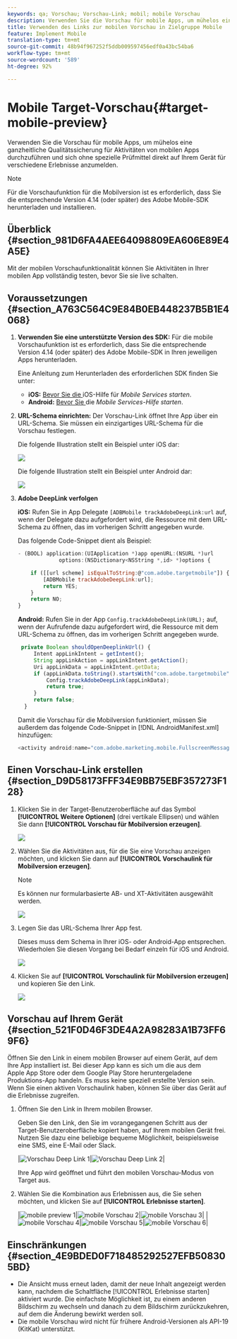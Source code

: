 ```yaml
---
keywords: qa; Vorschau; Vorschau-Link; mobil; mobile Vorschau
description: Verwenden Sie die Vorschau für mobile Apps, um mühelos eine ganzheitliche Qualitätssicherung für Aktivitäten von mobilen Apps durchzuführen und sich ohne spezielle Prüfmittel direkt auf Ihrem Gerät für verschiedene Erlebnisse anzumelden.
title: Verwenden des Links zur mobilen Vorschau in Zielgruppe Mobile
feature: Implement Mobile
translation-type: tm+mt
source-git-commit: 48b94f967252f5ddb009597456edf0a43bc54ba6
workflow-type: tm+mt
source-wordcount: '589'
ht-degree: 92%

---
```



# Mobile Target-Vorschau{#target-mobile-preview}

Verwenden Sie die Vorschau für mobile Apps, um mühelos eine ganzheitliche Qualitätssicherung für Aktivitäten von mobilen Apps durchzuführen und sich ohne spezielle Prüfmittel direkt auf Ihrem Gerät für verschiedene Erlebnisse anzumelden.

>[!NOTE]
>
>Für die Vorschaufunktion für die Mobilversion ist es erforderlich, dass Sie die entsprechende Version 4.14 (oder später) des Adobe Mobile-SDK herunterladen und installieren.

## Überblick {#section_981D6FA4AEE64098809EA606E89E4A5E}

Mit der mobilen Vorschaufunktionalität können Sie Aktivitäten in Ihrer mobilen App vollständig testen, bevor Sie sie live schalten.

## Voraussetzungen   {#section_A763C564C9E84B0EB448237B5B1E4068}

1. **Verwenden Sie eine unterstützte Version des SDK:** Für die mobile Vorschaufunktion ist es erforderlich, dass Sie die entsprechende Version 4.14 (oder später) des Adobe Mobile-SDK in Ihren jeweiligen Apps herunterladen.

   Eine Anleitung zum Herunterladen des erforderlichen SDK finden Sie unter:

   * **iOS:** [Bevor Sie die ](https://experienceleague.adobe.com/docs/mobile-services/ios/getting-started-ios/requirements.html) iOS-Hilfe für  *Mobile Services starten*.
   * **Android:** [Bevor Sie ](https://experienceleague.adobe.com/docs/mobile-services/android/getting-started-android/requirements.html) die  *Mobile Services-Hilfe starten*.

1. **URL-Schema einrichten:** Der Vorschau-Link öffnet Ihre App über ein URL-Schema. Sie müssen ein einzigartiges URL-Schema für die Vorschau festlegen.

   Die folgende Illustration stellt ein Beispiel unter iOS dar:

   ![](assets/mobile-preview-url-scheme-ios.png)

   Die folgende Illustration stellt ein Beispiel unter Android dar:

   ![](assets/Android_Deeplink.png)

1. **Adobe DeepLink verfolgen**

   **iOS:** Rufen Sie in App Delegate `[ADBMobile trackAdobeDeepLink:url` auf, wenn der Delegate dazu aufgefordert wird, die Ressource mit dem URL-Schema zu öffnen, das im vorherigen Schritt angegeben wurde.

   Das folgende Code-Snippet dient als Beispiel:

   ```javascript
   - (BOOL) application:(UIApplication *)app openURL:(NSURL *)url 
                options:(NSDictionary<NSString *,id> *)options { 
   
       if ([[url scheme] isEqualToString:@"com.adobe.targetmobile"]) { 
           [ADBMobile trackAdobeDeepLink:url]; 
           return YES; 
       } 
       return NO; 
   } 
   ```

   **Android:** Rufen Sie in der App `Config.trackAdobeDeepLink(URL);` auf, wenn der Aufrufende dazu aufgefordert wird, die Ressource mit dem URL-Schema zu öffnen, das im vorherigen Schritt angegeben wurde.

   ```javascript
    private Boolean shouldOpenDeeplinkUrl() { 
        Intent appLinkIntent = getIntent(); 
        String appLinkAction = appLinkIntent.getAction(); 
        Uri appLinkData = appLinkIntent.getData; 
        if (appLinkData.toString().startsWith("com.adobe.targetmobile")) { 
            Config.trackAdobeDeepLink(appLinkData); 
            return true; 
        } 
        return false; 
     }
   ```

   Damit die Vorschau für die Mobilversion funktioniert, müssen Sie außerdem das folgende Code-Snippet in [!DNL AndroidManifest.xml] hinzufügen:

   ```javascript
   <activity android:name="com.adobe.marketing.mobile.FullscreenMessageActivity" />
   ```

## Einen Vorschau-Link erstellen {#section_D9D58173FFF34E9BB75EBF357273F128}

1. Klicken Sie in der Target-Benutzeroberfläche auf das Symbol **[!UICONTROL Weitere Optionen]** (drei vertikale Ellipsen) und wählen Sie dann **[!UICONTROL Vorschau für Mobilversion erzeugen]**.

   ![](assets/mobile-preview-create.png)

1. Wählen Sie die Aktivitäten aus, für die Sie eine Vorschau anzeigen möchten, und klicken Sie dann auf **[!UICONTROL Vorschaulink für Mobilversion erzeugen]**.

   >[!NOTE]
   >
   >Es können nur formularbasierte AB- und XT-Aktivitäten ausgewählt werden.

   ![](assets/mobile-preview-select-activities.png)

1. Legen Sie das URL-Schema Ihrer App fest.

   Dieses muss dem Schema in Ihrer iOS- oder Android-App entsprechen. Wiederholen Sie diesen Vorgang bei Bedarf einzeln für iOS und Android.

   ![](assets/mobile-preview-enter-url-scheme.png)

1. Klicken Sie auf **[!UICONTROL Vorschaulink für Mobilversion erzeugen]** und kopieren Sie den Link.

   ![](assets/mobile-preview-generate-and-copy.png)

## Vorschau auf Ihrem Gerät {#section_521F0D46F3DE4A2A98283A1B73FF69F6}

Öffnen Sie den Link in einem mobilen Browser auf einem Gerät, auf dem Ihre App installiert ist. Bei dieser App kann es sich um die aus dem Apple App Store oder dem Google Play Store heruntergeladene Produktions-App handeln. Es muss keine speziell erstellte Version sein. Wenn Sie einen aktiven Vorschaulink haben, können Sie über das Gerät auf die Erlebnisse zugreifen.

1. Öffnen Sie den Link in Ihrem mobilen Browser.

   Geben Sie den Link, den Sie im vorangegangenen Schritt aus der Target-Benutzeroberfläche kopiert haben, auf Ihrem mobilen Gerät frei. Nutzen Sie dazu eine beliebige bequeme Möglichkeit, beispielsweise eine SMS, eine E-Mail oder Slack.

   |![Vorschau Deep Link 1](/help/c-target-mobile-app/assets/mobile-preview-open-deeplink.png)|![Vorschau Deep Link 2](/help/c-target-mobile-app/assets/mobile-preview-open-app.png)|

   Ihre App wird geöffnet und führt den mobilen Vorschau-Modus von Target aus.

1. Wählen Sie die Kombination aus Erlebnissen aus, die Sie sehen möchten, und klicken Sie auf **[!UICONTROL Erlebnisse starten]**.

   |![mobile preview 1](/help/c-target-mobile-app/assets/mobile-preview-experience-selection-1.png)|![mobile Vorschau 2](/help/c-target-mobile-app/assets/mobile-preview-experience-result-1-france.png)|![mobile Vorschau 3](/help/c-target-mobile-app/assets/mobile-preview-experience-result-1-shipfree.png)|
|![mobile Vorschau 4](/help/c-target-mobile-app/assets/mobile-preview-experience-selection-2.png)|![mobile Vorschau 5](/help/c-target-mobile-app/assets/mobile-preview-experience-result-2-aus.png)|![mobile Vorschau 6](/help/c-target-mobile-app/assets/mobile-preview-experience-result-2-10off.png)|

## Einschränkungen {#section_4E9BDED0F718485292527EFB508305BD}

* Die Ansicht muss erneut laden, damit der neue Inhalt angezeigt werden kann, nachdem die Schaltfläche [!UICONTROL Erlebnisse starten] aktiviert wurde. Die einfachste Möglichkeit ist, zu einem anderen Bildschirm zu wechseln und danach zu dem Bildschirm zurückzukehren, auf dem die Änderung bewirkt werden soll.
* Die mobile Vorschau wird nicht für frühere Android-Versionen als API-19 (KitKat) unterstützt.
